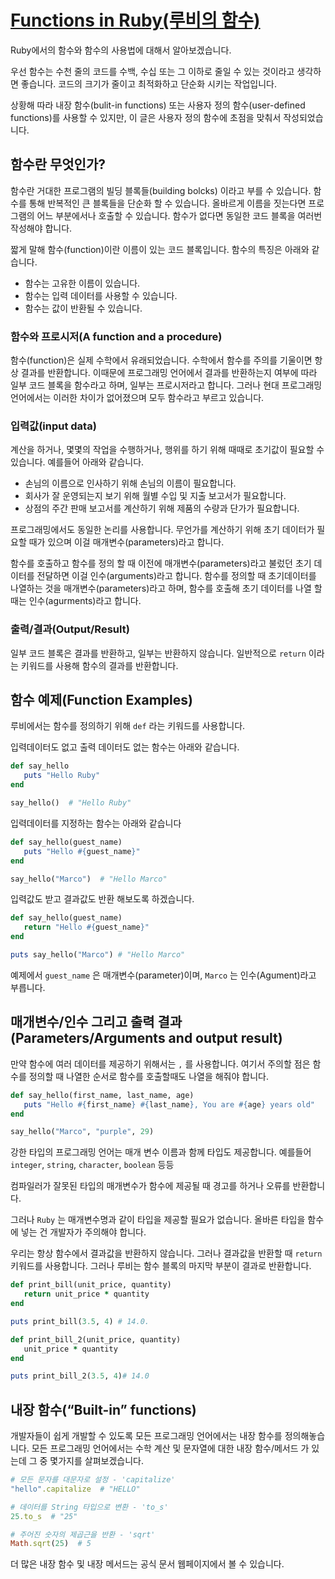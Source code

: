 # [Functions in Ruby(루비의 함수)](https://medium.com/kode-art/functions-in-ruby-66790e97ed4a)

Ruby에서의 함수와 함수의 사용법에 대해서 알아보겠습니다.

우선 함수는 수천 줄의 코드를 수백, 수십 또는 그 이하로 줄일 수 있는 것이라고 생각하면 좋습니다. 코드의 크기가 줄이고 최적화하고 단순화 시키는 작업입니다.

상황해 따라 내장 함수(bulit-in functions) 또는 사용자 정의 함수(user-defined functions)를 사용할 수 있지만, 이 글은 사용자 정의 함수에 초점을 맞춰서 작성되었습니다.

## 함수란 무엇인가?

함수란 거대한 프로그램의 빌딩 블록들(building bolcks) 이라고 부를 수 있습니다. 함수를 통해 반복적인 큰 블록들을 단순화 할 수 있습니다. 올바르게 이름을 짓는다면 프로그램의 어느 부분에서나 호출할 수 있습니다. 함수가 없다면 동일한 코드 블록을 여러번 작성해야 합니다.

짧게 말해 함수(function)이란 이름이 있는 코드 블록입니다. 함수의 특징은 아래와 같습니다.

- 함수는 고유한 이름이 있습니다.
- 함수는 입력 데이터를 사용할 수 있습니다.
- 함수는 값이 반환될 수 있습니다.

### **함수와 프로시저(A function and a procedure)**

함수(function)은 실제 수학에서 유래되었습니다. 수학에서 함수를 주의를 기울이면 항상 결과를 반환합니다. 이때문에 프로그래밍 언어에서 결과를 반환하는지 여부에 따라 일부 코드 블록을 함수라고 하며, 일부는 프로시저라고 합니다. 그러나 현대 프로그래밍 언어에서는 이러한 차이가 없어졌으며 모두 함수라고 부르고 있습니다.

### 입력값(input data)

계산을 하거나, 몇몇의 작업을 수행하거나, 행위를 하기 위해 때때로 초기값이 필요할 수 있습니다. 예를들어 아래와 같습니다.

- 손님의 이름으로 인사하기 위해 손님의 이름이 필요합니다.
- 회사가 잘 운영되는지 보기 위해 월별 수입 및 지출 보고서가 필요합니다.
- 상점의 주간 판매 보고서를 계산하기 위해 제품의 수량과 단가가 필요합니다.

프로그래밍에서도 동일한 논리를 사용합니다. 무언가를 계산하기 위해 초기 데이터가 필요할 때가 있으며 이걸 매개변수(parameters)라고 합니다.

함수를 호출하고 함수를 정의 할 때 이전에 매개변수(parameters)라고 불렀던 초기 데이터를 전달하면 이걸 인수(arguments)라고 합니다. 함수를 정의할 때 초기데이터를 나열하는 것을 매개변수(parameters)라고 하며, 함수를 호출해 초기 데이터를 나열 할때는 인수(agurments)라고 합니다.

### 출력/결과(Output/Result)

일부 코드 블록은 결과를 반환하고, 일부는 반환하지 않습니다. 일반적으로 `return` 이라는 키워드를 사용해 함수의 결과를 반환합니다.

## 함수 예제(**Function Examples)**

루비에서는 함수를 정의하기 위해 `def` 라는 키워드를 사용합니다. 

입력데이터도 없고 출력 데이터도 없는 함수는 아래와 같습니다.

```ruby
def say_hello
   puts "Hello Ruby"
end

say_hello()  # "Hello Ruby"
```

입력데이터를 지정하는 함수는 아래와 같습니다

```ruby
def say_hello(guest_name)
   puts "Hello #{guest_name}"
end

say_hello("Marco")  # "Hello Marco"
```

입력값도 받고 결과값도 반환 해보도록 하겠습니다.

```ruby
def say_hello(guest_name)
   return "Hello #{guest_name}"
end

puts say_hello("Marco") # "Hello Marco"
```

예제에서 `guest_name` 은 매개변수(parameter)이며, `Marco` 는 인수(Agument)라고 부릅니다.

## 매개변수/인수 그리고 출력 결과(**Parameters/Arguments and output result)**

만약 함수에 여러 데이터를 제공하기 위해서는 `,` 를 사용합니다. 여기서 주의할 점은 함수를 정의할 때 나열한 순서로 함수를 호출할때도 나열을 해줘야 합니다.

```ruby
def say_hello(first_name, last_name, age)
   puts "Hello #{first_name} #{last_name}, You are #{age} years old"
end

say_hello("Marco", "purple", 29)
```

강한 타입의 프로그래밍 언어는 매개 변수 이름과 함께 타입도 제공합니다. 예를들어 `integer`, `string`, `character`, `boolean` 등등

컴파일러가 잘못된 타입의 매개변수가 함수에 제공될 때 경고를 하거나 오류를 반환합니다.

그러나 `Ruby` 는 매개변수명과 같이 타입을 제공할 필요가 없습니다. 올바른 타입을 함수에 넣는 건 개발자가 주의해야 합니다.

우리는 항상 함수에서 결과값을 반환하지 않습니다. 그러나 결과값을 반환할 때 `return` 키워드를 사용합니다. 그러나 루비는 함수 블록의 마지막 부분이 결과로 반환합니다.

```ruby
def print_bill(unit_price, quantity)
   return unit_price * quantity
end

puts print_bill(3.5, 4) # 14.0.

def print_bill_2(unit_price, quantity)
   unit_price * quantity
end

puts print_bill_2(3.5, 4)# 14.0
```

## **내장 함수(“Built-in” functions)**

개발자들이 쉽게 개발할 수 있도록 모든 프로그래밍 언어에서는 내장 함수를 정의해놓습니다. 모든 프로그래밍 언어에서는 수학 계산 및 문자열에 대한 내장 함수/메서드 가 있는데 그 중 몇가지를 살펴보겠습니다.

```ruby
# 모든 문자를 대문자로 설정 - 'capitalize'
"hello".capitalize  # "HELLO"

# 데이터를 String 타입으로 변환 - 'to_s'
25.to_s  # "25"

# 주어진 숫자의 제곱근을 반환 - 'sqrt'
Math.sqrt(25)  # 5
```

더 많은 내장 함수 및 내장 메서드는 공식 문서 웹페이지에서 볼 수 있습니다.

